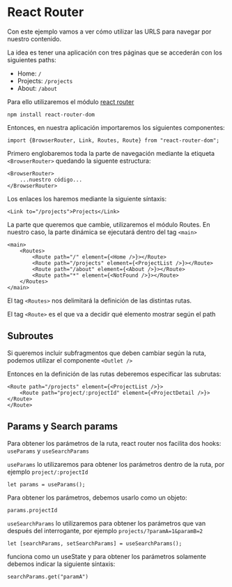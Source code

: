 # React Router 

Con este ejemplo vamos a ver cómo utilizar las URLS para navegar por nuestro contenido.

La idea es tener una aplicación con tres páginas que se accederán con los siguientes paths:
- Home: `/`
- Projects: `/projects`
- About: `/about`

Para ello utilizaremos el módulo [react router](https://reactrouter.com/en/main)

`npm install react-router-dom`

Entonces, en nuestra aplicación importaremos los siguientes componentes:

`import {BrowserRouter, Link, Routes, Route} from "react-router-dom";`

Primero englobaremos toda la parte de navegación mediante la etiqueta `<BrowserRouter>` quedando la siguente estructura:

```
<BrowserRouter>
    ...nuestro código...
</BrowserRouter>
```

Los enlaces los haremos mediante la siguiente síntaxis:

`<Link to="/projects">Projects</Link>`

La parte que queremos que cambie, utilizaremos el módulo Routes. En nuestro caso, la parte dinámica se ejecutará dentro del tag `<main>`

```
<main>
    <Routes>
        <Route path="/" element={<Home />}></Route>
        <Route path="/projects" element={<ProjectList />}></Route>
        <Route path="/about" element={<About />}></Route>
        <Route path="*" element={<NotFound />}></Route>
    </Routes>
</main>
```

El tag `<Routes>` nos delimitará la definición de las distintas rutas.

El tag `<Route>` es el que va a decidir qué elemento mostrar según el path

## Subroutes

Si queremos incluir subfragmentos que deben cambiar según la ruta, podemos utilizar el componente `<Outlet />`

Entonces en la definición de las rutas deberemos especificar las subrutas:

```
<Route path="/projects" element={<ProjectList />}>
    <Route path="project/:projectId" element={<ProjectDetail />}></Route>
</Route>
```

## Params y Search params

Para obtener los parámetros de la ruta, react router nos facilita dos hooks: `useParams` y `useSearchParams`

`useParams` lo utilizaremos para obtener los parámetros dentro de la ruta, por ejemplo `project/:projectId`

```
let params = useParams();
```

Para obtener los parámetros, debemos usarlo como un objeto:

```
params.projectId
```

`useSearchParams` lo utilizaremos para obtener los parámetros que van después del interrogante, por ejemplo `projects/?paramA=1&paramB=2`

```
let [searchParams, setSearchParams] = useSearchParams();
```

funciona como un useState y para obtener los parámetros solamente debemos indicar la siguiente síntaxis:

```
searchParams.get("paramA")
```
